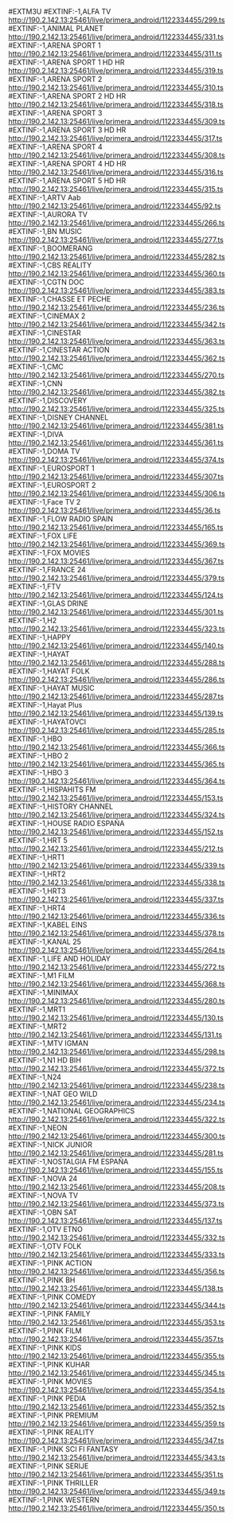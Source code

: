 #EXTM3U
#EXTINF:-1,ALFA TV
http://190.2.142.13:25461/live/primera_android/1122334455/299.ts
#EXTINF:-1,ANIMAL PLANET
http://190.2.142.13:25461/live/primera_android/1122334455/331.ts
#EXTINF:-1,ARENA SPORT 1
http://190.2.142.13:25461/live/primera_android/1122334455/311.ts
#EXTINF:-1,ARENA SPORT 1 HD HR
http://190.2.142.13:25461/live/primera_android/1122334455/319.ts
#EXTINF:-1,ARENA SPORT 2
http://190.2.142.13:25461/live/primera_android/1122334455/310.ts
#EXTINF:-1,ARENA SPORT 2 HD HR
http://190.2.142.13:25461/live/primera_android/1122334455/318.ts
#EXTINF:-1,ARENA SPORT 3
http://190.2.142.13:25461/live/primera_android/1122334455/309.ts
#EXTINF:-1,ARENA SPORT 3 HD HR
http://190.2.142.13:25461/live/primera_android/1122334455/317.ts
#EXTINF:-1,ARENA SPORT 4
http://190.2.142.13:25461/live/primera_android/1122334455/308.ts
#EXTINF:-1,ARENA SPORT 4 HD HR
http://190.2.142.13:25461/live/primera_android/1122334455/316.ts
#EXTINF:-1,ARENA SPORT 5 HD HR
http://190.2.142.13:25461/live/primera_android/1122334455/315.ts
#EXTINF:-1,ARTV Aab
http://190.2.142.13:25461/live/primera_android/1122334455/92.ts
#EXTINF:-1,AURORA TV
http://190.2.142.13:25461/live/primera_android/1122334455/266.ts
#EXTINF:-1,BN MUSIC
http://190.2.142.13:25461/live/primera_android/1122334455/277.ts
#EXTINF:-1,BOOMERANG
http://190.2.142.13:25461/live/primera_android/1122334455/282.ts
#EXTINF:-1,CBS REALITY
http://190.2.142.13:25461/live/primera_android/1122334455/360.ts
#EXTINF:-1,CGTN DOC
http://190.2.142.13:25461/live/primera_android/1122334455/383.ts
#EXTINF:-1,CHASSE ET PECHE
http://190.2.142.13:25461/live/primera_android/1122334455/236.ts
#EXTINF:-1,CINEMAX 2
http://190.2.142.13:25461/live/primera_android/1122334455/342.ts
#EXTINF:-1,CINESTAR
http://190.2.142.13:25461/live/primera_android/1122334455/363.ts
#EXTINF:-1,CINESTAR ACTION
http://190.2.142.13:25461/live/primera_android/1122334455/362.ts
#EXTINF:-1,CMC
http://190.2.142.13:25461/live/primera_android/1122334455/270.ts
#EXTINF:-1,CNN
http://190.2.142.13:25461/live/primera_android/1122334455/382.ts
#EXTINF:-1,DISCOVERY
http://190.2.142.13:25461/live/primera_android/1122334455/325.ts
#EXTINF:-1,DISNEY CHANNEL
http://190.2.142.13:25461/live/primera_android/1122334455/381.ts
#EXTINF:-1,DIVA
http://190.2.142.13:25461/live/primera_android/1122334455/361.ts
#EXTINF:-1,DOMA TV
http://190.2.142.13:25461/live/primera_android/1122334455/374.ts
#EXTINF:-1,EUROSPORT 1
http://190.2.142.13:25461/live/primera_android/1122334455/307.ts
#EXTINF:-1,EUROSPORT 2
http://190.2.142.13:25461/live/primera_android/1122334455/306.ts
#EXTINF:-1,Face TV 2
http://190.2.142.13:25461/live/primera_android/1122334455/36.ts
#EXTINF:-1,FLOW RADIO SPAIN
http://190.2.142.13:25461/live/primera_android/1122334455/165.ts
#EXTINF:-1,FOX LIFE
http://190.2.142.13:25461/live/primera_android/1122334455/369.ts
#EXTINF:-1,FOX MOVIES
http://190.2.142.13:25461/live/primera_android/1122334455/367.ts
#EXTINF:-1,FRANCE 24
http://190.2.142.13:25461/live/primera_android/1122334455/379.ts
#EXTINF:-1,FTV
http://190.2.142.13:25461/live/primera_android/1122334455/124.ts
#EXTINF:-1,GLAS DRINE
http://190.2.142.13:25461/live/primera_android/1122334455/301.ts
#EXTINF:-1,H2
http://190.2.142.13:25461/live/primera_android/1122334455/323.ts
#EXTINF:-1,HAPPY
http://190.2.142.13:25461/live/primera_android/1122334455/140.ts
#EXTINF:-1,HAYAT
http://190.2.142.13:25461/live/primera_android/1122334455/288.ts
#EXTINF:-1,HAYAT FOLK
http://190.2.142.13:25461/live/primera_android/1122334455/286.ts
#EXTINF:-1,HAYAT MUSIC
http://190.2.142.13:25461/live/primera_android/1122334455/287.ts
#EXTINF:-1,Hayat Plus
http://190.2.142.13:25461/live/primera_android/1122334455/139.ts
#EXTINF:-1,HAYATOVCI
http://190.2.142.13:25461/live/primera_android/1122334455/285.ts
#EXTINF:-1,HBO
http://190.2.142.13:25461/live/primera_android/1122334455/366.ts
#EXTINF:-1,HBO 2
http://190.2.142.13:25461/live/primera_android/1122334455/365.ts
#EXTINF:-1,HBO 3
http://190.2.142.13:25461/live/primera_android/1122334455/364.ts
#EXTINF:-1,HISPAHITS FM
http://190.2.142.13:25461/live/primera_android/1122334455/153.ts
#EXTINF:-1,HISTORY CHANNEL
http://190.2.142.13:25461/live/primera_android/1122334455/324.ts
#EXTINF:-1,HOUSE RADIO ESPAÑA
http://190.2.142.13:25461/live/primera_android/1122334455/152.ts
#EXTINF:-1,HRT 5
http://190.2.142.13:25461/live/primera_android/1122334455/212.ts
#EXTINF:-1,HRT1
http://190.2.142.13:25461/live/primera_android/1122334455/339.ts
#EXTINF:-1,HRT2
http://190.2.142.13:25461/live/primera_android/1122334455/338.ts
#EXTINF:-1,HRT3
http://190.2.142.13:25461/live/primera_android/1122334455/337.ts
#EXTINF:-1,HRT4
http://190.2.142.13:25461/live/primera_android/1122334455/336.ts
#EXTINF:-1,KABEL EINS
http://190.2.142.13:25461/live/primera_android/1122334455/378.ts
#EXTINF:-1,KANAL 25
http://190.2.142.13:25461/live/primera_android/1122334455/264.ts
#EXTINF:-1,LIFE AND HOLIDAY
http://190.2.142.13:25461/live/primera_android/1122334455/272.ts
#EXTINF:-1,M1 FILM
http://190.2.142.13:25461/live/primera_android/1122334455/368.ts
#EXTINF:-1,MINIMAX
http://190.2.142.13:25461/live/primera_android/1122334455/280.ts
#EXTINF:-1,MRT1
http://190.2.142.13:25461/live/primera_android/1122334455/130.ts
#EXTINF:-1,MRT2
http://190.2.142.13:25461/live/primera_android/1122334455/131.ts
#EXTINF:-1,MTV IGMAN
http://190.2.142.13:25461/live/primera_android/1122334455/298.ts
#EXTINF:-1,N1 HD BIH
http://190.2.142.13:25461/live/primera_android/1122334455/372.ts
#EXTINF:-1,N24
http://190.2.142.13:25461/live/primera_android/1122334455/238.ts
#EXTINF:-1,NAT GEO WILD
http://190.2.142.13:25461/live/primera_android/1122334455/234.ts
#EXTINF:-1,NATIONAL GEOGRAPHICS
http://190.2.142.13:25461/live/primera_android/1122334455/322.ts
#EXTINF:-1,NEON
http://190.2.142.13:25461/live/primera_android/1122334455/300.ts
#EXTINF:-1,NICK JUNIOR
http://190.2.142.13:25461/live/primera_android/1122334455/281.ts
#EXTINF:-1,NOSTALGIA FM  ESPAÑA
http://190.2.142.13:25461/live/primera_android/1122334455/155.ts
#EXTINF:-1,NOVA 24
http://190.2.142.13:25461/live/primera_android/1122334455/208.ts
#EXTINF:-1,NOVA TV
http://190.2.142.13:25461/live/primera_android/1122334455/373.ts
#EXTINF:-1,OBN SAT
http://190.2.142.13:25461/live/primera_android/1122334455/137.ts
#EXTINF:-1,OTV ETNO
http://190.2.142.13:25461/live/primera_android/1122334455/332.ts
#EXTINF:-1,OTV FOLK
http://190.2.142.13:25461/live/primera_android/1122334455/333.ts
#EXTINF:-1,PINK ACTION
http://190.2.142.13:25461/live/primera_android/1122334455/356.ts
#EXTINF:-1,PINK BH
http://190.2.142.13:25461/live/primera_android/1122334455/138.ts
#EXTINF:-1,PINK COMEDY
http://190.2.142.13:25461/live/primera_android/1122334455/344.ts
#EXTINF:-1,PINK FAMILY
http://190.2.142.13:25461/live/primera_android/1122334455/353.ts
#EXTINF:-1,PINK FILM
http://190.2.142.13:25461/live/primera_android/1122334455/357.ts
#EXTINF:-1,PINK KIDS
http://190.2.142.13:25461/live/primera_android/1122334455/355.ts
#EXTINF:-1,PINK KUHAR
http://190.2.142.13:25461/live/primera_android/1122334455/345.ts
#EXTINF:-1,PINK MOVIES
http://190.2.142.13:25461/live/primera_android/1122334455/354.ts
#EXTINF:-1,PINK PEDIA
http://190.2.142.13:25461/live/primera_android/1122334455/352.ts
#EXTINF:-1,PINK PREMIUM
http://190.2.142.13:25461/live/primera_android/1122334455/359.ts
#EXTINF:-1,PINK REALITY
http://190.2.142.13:25461/live/primera_android/1122334455/347.ts
#EXTINF:-1,PINK SCI FI FANTASY
http://190.2.142.13:25461/live/primera_android/1122334455/343.ts
#EXTINF:-1,PINK SERIJE
http://190.2.142.13:25461/live/primera_android/1122334455/351.ts
#EXTINF:-1,PINK THRILLER
http://190.2.142.13:25461/live/primera_android/1122334455/349.ts
#EXTINF:-1,PINK WESTERN
http://190.2.142.13:25461/live/primera_android/1122334455/350.ts
